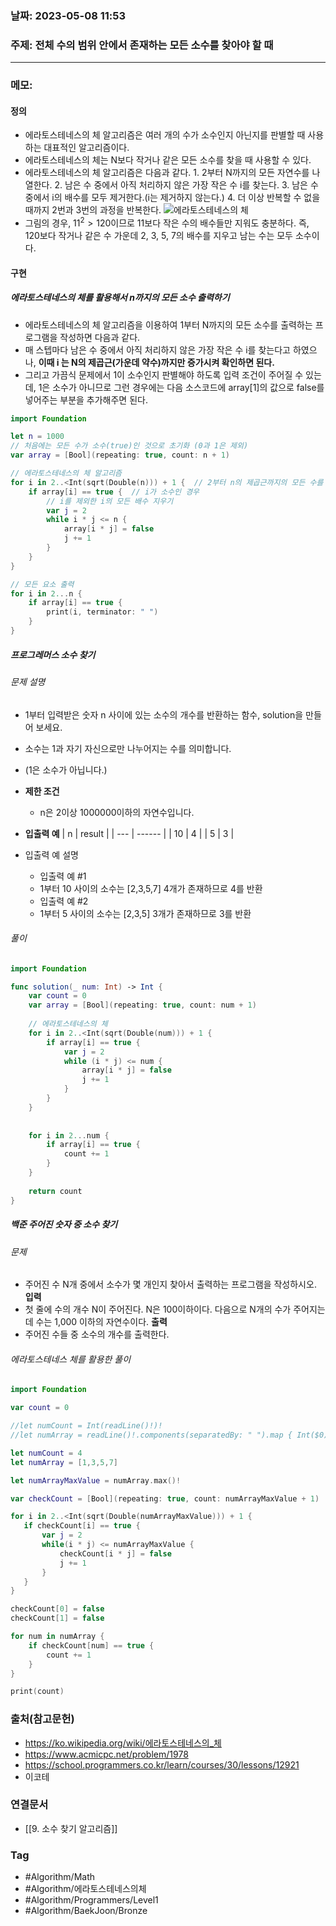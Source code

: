 ### 날짜: 2023-05-08 11:53

### 주제:  전체 수의 범위 안에서 존재하는 모든 소수를 찾아야 할 때
---
### 메모: 
#### 정의
- 에라토스테네스의 체 알고리즘은 여러 개의 수가 소수인지 아닌지를 판별할 때 사용하는 대표적인 알고리즘이다. 
- 에라토스테네스의 체는 N보다 작거나 같은 모든 소수를 찾을 때 사용할 수 있다. 
- 에라토스테네스의 체 알고리즘은 다음과 같다.
		1. 2부터 N까지의 모든 자연수를 나열한다.
		2. 남은 수 중에서 아직 처리하지 않은 가장 작은 수 i를 찾는다. 
		3. 남은 수 중에서 i의 배수를 모두 제거한다.(i는 제거하지 않는다.)
		4. 더 이상 반복할 수 없을 때까지 2번과 3번의 과정을 반복한다.
![에라토스테네스의 체](https://upload.wikimedia.org/wikipedia/commons/b/b9/Sieve_of_Eratosthenes_animation.gif)
- 그림의 경우, $11^2>120$이므로 11보다 작은 수의 배수들만 지워도 충분하다. 즉, 120보다 작거나 같은 수 가운데 2, 3, 5, 7의 배수를 지우고 남는 수는 모두 소수이다.
#### 구현
##### 에라토스테네스의 체를 활용해서 n까지의 모든 소수 출력하기 
- 에라토스테네스의 체 알고리즘을 이용하여 1부터 N까지의 모든 소수를 출력하는 프로그램을 작성하면 다음과 같다. 
- 매 스텝마다 남은 수 중에서 아직 처리하지 않은 가장 작은 수 i를 찾는다고 하였으나, **이때 i 는 N의 제곱근(가운데 약수)까지만 증가시켜 확인하면 된다.** 
- 그리고 가끔식 문제에서 1이 소수인지 판별해야 하도록 입력 조건이 주어질 수 있는데, 1은 소수가 아니므로 그런 경우에는 다음 소스코드에 array[1]의 값으로 false를 넣어주는 부분을 추가해주면 된다. 
~~~ swift 
import Foundation

let n = 1000
// 처음에는 모든 수가 소수(true)인 것으로 초기화 (0과 1은 제외)
var array = [Bool](repeating: true, count: n + 1)

// 에라토스테네스의 체 알고리즘 
for i in 2..<Int(sqrt(Double(n))) + 1 {  // 2부터 n의 제곱근까지의 모든 수를 확인하며 
	if array[i] == true {  // i가 소수인 경우
		// i를 제외한 i의 모든 배수 지우기
		var j = 2 
		while i * j <= n { 
			array[i * j] = false
			j += 1 
		}
	}
}

// 모든 요소 출력 
for i in 2...n { 
	if array[i] == true { 
		print(i, terminator: " ")
	}
}
~~~
##### 프로그레머스 소수 찾기 
###### 문제 설명
- 1부터 입력받은 숫자 n 사이에 있는 소수의 개수를 반환하는 함수, solution을 만들어 보세요. 
- 소수는 1과 자기 자신으로만 나누어지는 수를 의미합니다.  
- (1은 소수가 아닙니다.)
- **제한 조건**
	-   n은 2이상 1000000이하의 자연수입니다.
- **입출력 예**
| n   | result |
| --- | ------ |
| 10  | 4      |
| 5   | 3      |

-  입출력 예 설명
	- 입출력 예 #1  
	- 1부터 10 사이의 소수는 [2,3,5,7] 4개가 존재하므로 4를 반환
	- 입출력 예 #2  
	- 1부터 5 사이의 소수는 [2,3,5] 3개가 존재하므로 3를 반환
###### 풀이 
~~~ swift 
import Foundation 

func solution(_ num: Int) -> Int { 
    var count = 0 
    var array = [Bool](repeating: true, count: num + 1)
    
    // 에라토스테네스의 체
    for i in 2..<Int(sqrt(Double(num))) + 1 { 
        if array[i] == true { 
            var j = 2 
            while (i * j) <= num { 
                array[i * j] = false
                j += 1
            }
        }
    }
    
    
    for i in 2...num { 
        if array[i] == true { 
            count += 1
        }
    }
    
    return count 
}
~~~
##### 백준 주어진 숫자 중 소수 찾기
###### 문제
- 주어진 수 N개 중에서 소수가 몇 개인지 찾아서 출력하는 프로그램을 작성하시오.
**입력**
- 첫 줄에 수의 개수 N이 주어진다. N은 100이하이다. 다음으로 N개의 수가 주어지는데 수는 1,000 이하의 자연수이다.
**출력**
- 주어진 수들 중 소수의 개수를 출력한다.
###### 에라토스테네스 체를 활용한 풀이 
~~~ swift 
import Foundation

var count = 0

//let numCount = Int(readLine()!)!
//let numArray = readLine()!.components(separatedBy: " ").map { Int($0)! }

let numCount = 4
let numArray = [1,3,5,7]

let numArrayMaxValue = numArray.max()!

var checkCount = [Bool](repeating: true, count: numArrayMaxValue + 1)

for i in 2..<Int(sqrt(Double(numArrayMaxValue))) + 1 {
   if checkCount[i] == true {
       var j = 2
       while(i * j) <= numArrayMaxValue {
           checkCount[i * j] = false
           j += 1
       }
   }
}

checkCount[0] = false
checkCount[1] = false

for num in numArray {
    if checkCount[num] == true {
        count += 1
    }
}

print(count)
~~~

### 출처(참고문헌) 
- https://ko.wikipedia.org/wiki/에라토스테네스의_체
- https://www.acmicpc.net/problem/1978
- https://school.programmers.co.kr/learn/courses/30/lessons/12921
- 이코테

### 연결문서 
- [[9. 소수 찾기 알고리즘]]

### Tag
- #Algorithm/Math 
- #Algorithm/에라토스테네스의체
- #Algorithm/Programmers/Level1 
- #Algorithm/BaekJoon/Bronze 